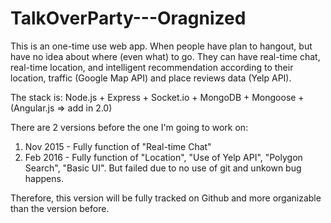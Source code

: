 # TalkOverParty---Oragnized
This is an one-time use web app. When people have plan to hangout, but have no idea about where (even what) to go. They can have real-time chat, real-time location, and intelligent recommendation according to their location, traffic (Google Map API) and place reviews data (Yelp API).

The stack is: Node.js + Express + Socket.io + MongoDB + Mongoose + (Angular.js => add in 2.0)

There are 2 versions before the one I'm going to work on:

1. Nov 2015 - Fully function of "Real-time Chat"
2. Feb 2016 - Fully function of "Location", "Use of Yelp API", "Polygon Search", "Basic UI". But failed due to no use of git and unkown bug happens.

Therefore, this version will be fully tracked on Github and more organizable than the version before.
